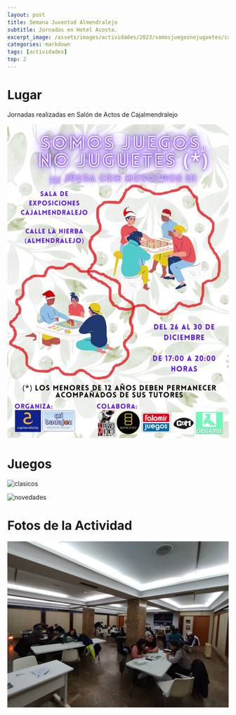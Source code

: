 ```yaml
---
layout: post
title: Semana Juventud Almendralejo
subtitle: Jornadas en Hotel Acosta.
excerpt_image: /assets/images/actividades/2023/somosjuegosnojuguetes/cartel.jpg
categories: markdown
tags: [actividades]
top: 2
---
```


# Lugar

Jornadas realizadas en Salón de Actos de Cajalmendralejo

![banner](/assets/images/actividades/2023/somosjuegosnojuguetes/cartel.jpg)

# Juegos

![clasicos](/assets/images/actividades/2023/somosjuegosnojuguetes/clasicos.png)

![novedades](/assets/images/actividades/2023/somosjuegosnojuguetes/novedades.png)

# Fotos de la Actividad

![panoramica2](/assets/images/actividades/2023/somosjuegosnojuguetes/panoramica2.jpg)

